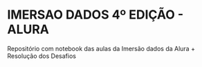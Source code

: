 # IMERSAO DADOS 4º EDIÇÃO - ALURA
Repositório com notebook das aulas da Imersão dados da Alura + Resolução dos Desafios
